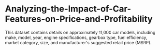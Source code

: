 # Analyzing-the-Impact-of-Car-Features-on-Price-and-Profitability
This dataset contains details on approximately 11,000 car models, including make, model, year, engine specifications, gearbox type, fuel efficiency, market category, size, and manufacturer's suggested retail price (MSRP).

